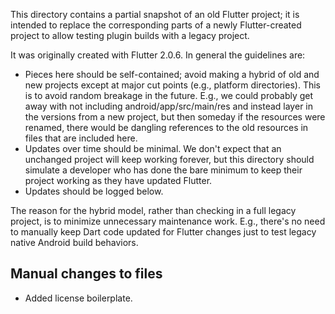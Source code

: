 This directory contains a partial snapshot of an old Flutter project; it is
intended to replace the corresponding parts of a newly Flutter-created project
to allow testing plugin builds with a legacy project.

It was originally created with Flutter 2.0.6. In general the guidelines are:
- Pieces here should be self-contained; avoid making a hybrid of old and new
  projects except at major cut points (e.g., platform directories). This is
  to avoid random breakage in the future. E.g., we could probably get away
  with not including android/app/src/main/res and instead layer in the
  versions from a new project, but then someday if the resources were
  renamed, there would be dangling references to the old resources in
  files that are included here.
- Updates over time should be minimal. We don't expect that an unchanged
  project will keep working forever, but this directory should simulate
  a developer who has done the bare minimum to keep their project working
  as they have updated Flutter.
- Updates should be logged below.

The reason for the hybrid model, rather than checking in a full legacy
project, is to minimize unnecessary maintenance work. E.g., there's no
need to manually keep Dart code updated for Flutter changes just to
test legacy native Android build behaviors.

## Manual changes to files

- Added license boilerplate.
